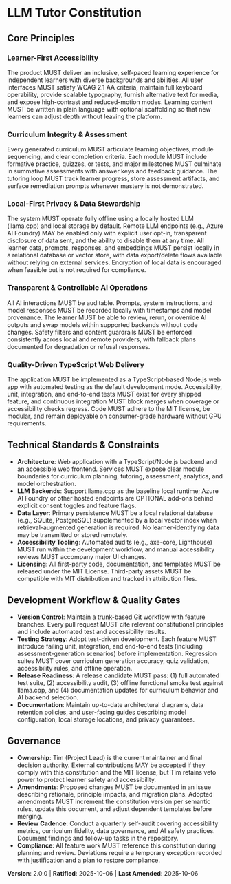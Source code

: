 <!--
Sync Impact Report
- Version change: 1.0.0 → 2.0.0
- Modified principles: Local-First Privacy & Data Stewardship (removed mandatory encryption requirement)
- Added sections: None
- Removed sections: None
- Templates requiring updates: ✅ .specify/templates/plan-template.md, ✅ .specify/templates/spec-template.md, ✅ .specify/templates/tasks-template.md
- Follow-up TODOs: None
-->

# LLM Tutor Constitution

## Core Principles

### Learner-First Accessibility
The product MUST deliver an inclusive, self-paced learning experience for independent
learners with diverse backgrounds and abilities. All user interfaces MUST satisfy WCAG 2.1
AA criteria, maintain full keyboard operability, provide scalable typography, furnish
alternative text for media, and expose high-contrast and reduced-motion modes. Learning
content MUST be written in plain language with optional scaffolding so that new learners can
adjust depth without leaving the platform.

### Curriculum Integrity & Assessment
Every generated curriculum MUST articulate learning objectives, module sequencing, and
clear completion criteria. Each module MUST include formative practice, quizzes, or tests,
and major milestones MUST culminate in summative assessments with answer keys and
feedback guidance. The tutoring loop MUST track learner progress, store assessment
artifacts, and surface remediation prompts whenever mastery is not demonstrated.

### Local-First Privacy & Data Stewardship
The system MUST operate fully offline using a locally hosted LLM (llama.cpp) and local
storage by default. Remote LLM endpoints (e.g., Azure AI Foundry) MAY be enabled only with
explicit user opt-in, transparent disclosure of data sent, and the ability to disable them at
any time. All learner data, prompts, responses, and embeddings MUST persist locally in a
relational database or vector store, with data export/delete flows available without relying
on external services. Encryption of local data is encouraged when feasible but is not
required for compliance.

### Transparent & Controllable AI Operations
All AI interactions MUST be auditable. Prompts, system instructions, and model responses
MUST be recorded locally with timestamps and model provenance. The learner MUST be able
to review, rerun, or override AI outputs and swap models within supported backends without
code changes. Safety filters and content guardrails MUST be enforced consistently across
local and remote providers, with fallback plans documented for degradation or refusal
responses.

### Quality-Driven TypeScript Web Delivery
The application MUST be implemented as a TypeScript-based Node.js web app with automated
testing as the default development mode. Accessibility, unit, integration, and end-to-end
tests MUST exist for every shipped feature, and continuous integration MUST block merges
when coverage or accessibility checks regress. Code MUST adhere to the MIT license, be
modular, and remain deployable on consumer-grade hardware without GPU requirements.

## Technical Standards & Constraints

- **Architecture**: Web application with a TypeScript/Node.js backend and an accessible web
  frontend. Services MUST expose clear module boundaries for curriculum planning,
  tutoring, assessment, analytics, and model orchestration.
- **LLM Backends**: Support llama.cpp as the baseline local runtime; Azure AI Foundry or
  other hosted endpoints are OPTIONAL add-ons behind explicit consent toggles and feature
  flags.
- **Data Layer**: Primary persistence MUST be a local relational database (e.g., SQLite,
  PostgreSQL) supplemented by a local vector index when retrieval-augmented generation is
  required. No learner-identifying data may be transmitted or stored remotely.
- **Accessibility Tooling**: Automated audits (e.g., axe-core, Lighthouse) MUST run within
  the development workflow, and manual accessibility reviews MUST accompany major UI
  changes.
- **Licensing**: All first-party code, documentation, and templates MUST be released under
  the MIT License. Third-party assets MUST be compatible with MIT distribution and tracked
  in attribution files.

## Development Workflow & Quality Gates

- **Version Control**: Maintain a trunk-based Git workflow with feature branches. Every
  pull request MUST cite relevant constitutional principles and include automated test and
  accessibility results.
- **Testing Strategy**: Adopt test-driven development. Each feature MUST introduce failing
  unit, integration, and end-to-end tests (including assessment-generation scenarios) before
  implementation. Regression suites MUST cover curriculum generation accuracy, quiz
  validation, accessibility rules, and offline operation.
- **Release Readiness**: A release candidate MUST pass: (1) full automated test suite,
  (2) accessibility audit, (3) offline functional smoke test against llama.cpp, and (4)
  documentation updates for curriculum behavior and AI backend selection.
- **Documentation**: Maintain up-to-date architectural diagrams, data retention policies,
  and user-facing guides describing model configuration, local storage locations, and
  privacy guarantees.

## Governance

- **Ownership**: Tim (Project Lead) is the current maintainer and final decision authority.
  External contributions MAY be accepted if they comply with this constitution and the MIT
  license, but Tim retains veto power to protect learner safety and accessibility.
- **Amendments**: Proposed changes MUST be documented in an issue describing rationale,
  principle impacts, and migration plans. Adopted amendments MUST increment the
  constitution version per semantic rules, update this document, and adjust dependent
  templates before merging.
- **Review Cadence**: Conduct a quarterly self-audit covering accessibility metrics,
  curriculum fidelity, data governance, and AI safety practices. Document findings and
  follow-up tasks in the repository.
- **Compliance**: All feature work MUST reference this constitution during planning and
  review. Deviations require a temporary exception recorded with justification and a plan to
  restore compliance.

**Version**: 2.0.0 | **Ratified**: 2025-10-06 | **Last Amended**: 2025-10-06